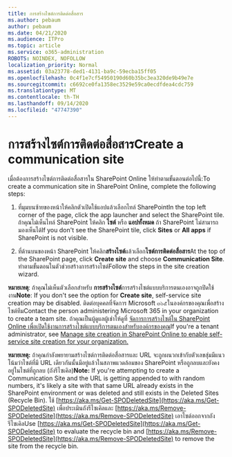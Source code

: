 ```yaml
---
title: การสร้างไซต์การติดต่อสื่อสาร
ms.author: pebaum
author: pebaum
ms.date: 04/21/2020
ms.audience: ITPro
ms.topic: article
ms.service: o365-administration
ROBOTS: NOINDEX, NOFOLLOW
localization_priority: Normal
ms.assetid: 03a23778-ded1-4131-ba9c-59ecba15ff05
ms.openlocfilehash: 0c4f1e7cf54950190d60b35bc3ea320de9b49e7e
ms.sourcegitcommit: c6692ce0fa1358ec3529e59ca0ecdfdea4cdc759
ms.translationtype: MT
ms.contentlocale: th-TH
ms.lasthandoff: 09/14/2020
ms.locfileid: "47747390"
---
```

# <a name="create-a-communication-site"></a><span data-ttu-id="3cded-102">การสร้างไซต์การติดต่อสื่อสาร</span><span class="sxs-lookup"><span data-stu-id="3cded-102">Create a communication site</span></span>

<span data-ttu-id="3cded-103">เมื่อต้องการสร้างไซต์การติดต่อสื่อสารใน SharePoint Online ให้ทำตามขั้นตอนต่อไปนี้:</span><span class="sxs-lookup"><span data-stu-id="3cded-103">To create a communication site in SharePoint Online, complete the following steps:</span></span> 
  
1. <span data-ttu-id="3cded-104">ที่มุมบนซ้ายของหน้าให้คลิกตัวเปิดใช้แอปแล้วเลือกไทล์ SharePoint</span><span class="sxs-lookup"><span data-stu-id="3cded-104">In the top left corner of the page, click the app launcher and select the SharePoint tile.</span></span> <span data-ttu-id="3cded-105">ถ้าคุณไม่เห็นไทล์ SharePoint ให้คลิก **ไซต์** หรือ **แอปทั้งหมด** ถ้า SharePoint ไม่สามารถมองเห็นได้</span><span class="sxs-lookup"><span data-stu-id="3cded-105">If you don't see the SharePoint tile, click **Sites** or **All apps** if SharePoint is not visible.</span></span> 
    
2. <span data-ttu-id="3cded-106">ที่ด้านบนของหน้า SharePoint ให้คลิก**สร้างไซต์**แล้วเลือก**ไซต์การติดต่อสื่อสาร**</span><span class="sxs-lookup"><span data-stu-id="3cded-106">At the top of the SharePoint page, click **Create site** and choose **Communication Site**.</span></span> <span data-ttu-id="3cded-107">ทำตามขั้นตอนในตัวช่วยสร้างการสร้างไซต์</span><span class="sxs-lookup"><span data-stu-id="3cded-107">Follow the steps in the site creation wizard.</span></span> 
    
 <span data-ttu-id="3cded-108">**หมายเหตุ**: ถ้าคุณไม่เห็นตัวเลือกสำหรับ **การสร้างไซต์**การสร้างไซต์แบบบริการตนเองอาจถูกปิดใช้งาน</span><span class="sxs-lookup"><span data-stu-id="3cded-108">**Note**: If you don't see the option for **Create site**, self-service site creation may be disabled.</span></span> <span data-ttu-id="3cded-109">ติดต่อบุคคลที่จัดการ Microsoft ๓๖๕ในองค์กรของคุณเพื่อสร้างไซต์ทีม</span><span class="sxs-lookup"><span data-stu-id="3cded-109">Contact the person administering Microsoft 365 in your organization to create a team site.</span></span> <span data-ttu-id="3cded-110">ถ้าคุณเป็นผู้ดูแลผู้เช่าให้ดูที่ [จัดการการสร้างไซต์ใน SharePoint Online เพื่อเปิดใช้งานการสร้างไซต์แบบบริการตนเองสำหรับองค์กรของคุณ](https://go.microsoft.com/fwlink/?linkid=2018780)</span><span class="sxs-lookup"><span data-stu-id="3cded-110">If you're a tenant administrator, see [Manage site creation in SharePoint Online to enable self-service site creation for your organization.](https://go.microsoft.com/fwlink/?linkid=2018780)</span></span>
  
 <span data-ttu-id="3cded-111">**หมายเหตุ:** ถ้าคุณกำลังพยายามสร้างไซต์การติดต่อสื่อสารและ URL จะถูกผนวกเข้ากับตัวเลขสุ่มมีแนวโน้มว่าไซต์ที่มี URL เดียวกันนั้นมีอยู่แล้วในสภาพแวดล้อมของ SharePoint หรือถูกลบและยังคงอยู่ในไซต์ที่ถูกลบ (ถังรีไซเคิล)</span><span class="sxs-lookup"><span data-stu-id="3cded-111">**Note:** If you're attempting to create a Communication Site and the URL is getting appended to with random numbers, it's likely a site with that same URL already exists in the SharePoint environment or was deleted and still exists in the Deleted Sites (Recycle Bin).</span></span> <span data-ttu-id="3cded-112">ใช้ [https://aka.ms/Get-SPODeletedSite](https://aka.ms/Get-SPODeletedSite) เพื่อประเมินถังรีไซเคิลและ [https://aka.ms/Remove-SPODeletedSite](https://aka.ms/Remove-SPODeletedSite) เอาไซต์ออกจากถังรีไซเคิล</span><span class="sxs-lookup"><span data-stu-id="3cded-112">Use [https://aka.ms/Get-SPODeletedSite](https://aka.ms/Get-SPODeletedSite) to evaluate the recycle bin and [https://aka.ms/Remove-SPODeletedSite](https://aka.ms/Remove-SPODeletedSite) to remove the site from the recycle bin.</span></span> 
  

